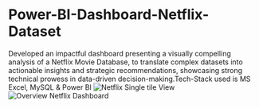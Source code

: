# Power-BI-Dashboard-Netflix-Dataset
Developed an impactful dashboard presenting a visually compelling analysis of a Netflix Movie Database, to translate complex datasets into actionable insights and strategic recommendations, showcasing strong technical prowess in data-driven decision-making.Tech-Stack used is MS Excel, MySQL &amp; Power BI
![Netflix Single tile View](https://github.com/JyotiDixit172/Power-BI-Dashboard-Netflix-Dataset/assets/97622078/e262602a-730b-486d-bf95-ec98a444552f)
![Overview Netflix Dashboard](https://github.com/JyotiDixit172/Power-BI-Dashboard-Netflix-Dataset/assets/97622078/1f67d99d-80d1-42a0-bb84-aa007fcb7b81)
